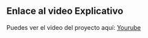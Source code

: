 ## Enlace al video Explicativo

Puedes ver el video del proyecto aquí: [Yourube](https://www.youtube.com/watch?v=e9EUl3-uZ84)
